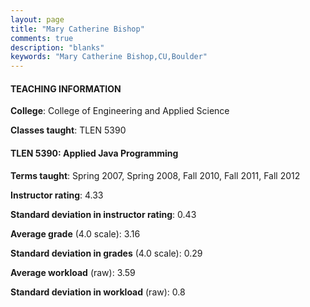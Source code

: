 ```yaml
---
layout: page
title: "Mary Catherine Bishop" 
comments: true
description: "blanks"
keywords: "Mary Catherine Bishop,CU,Boulder"
---
```

<head>
<script src="https://ajax.googleapis.com/ajax/libs/jquery/2.1.3/jquery.min.js"></script>
<script src="https://dl.dropboxusercontent.com/s/pc42nxpaw1ea4o9/highcharts.js?dl=0"></script>
<!-- <script src="../assets/js/highcharts.js"></script> -->
<style type="text/css">@font-face {
	font-family: "Bebas Neue";
	src: url(https://www.filehosting.org/file/details/544349/BebasNeue Regular.otf) format("opentype");
	}
	h1.Bebas { 
		font-family: "Bebas Neue", Verdana, Tahoma;
	}
</style>
</head>
	   
#### TEACHING INFORMATION

**College**: College of Engineering and Applied Science

**Classes taught**: TLEN 5390

#### TLEN 5390: Applied Java Programming

**Terms taught**: Spring 2007, Spring 2008, Fall 2010, Fall 2011, Fall 2012

**Instructor rating**: 4.33

**Standard deviation in instructor rating**: 0.43

**Average grade** (4.0 scale): 3.16

**Standard deviation in grades** (4.0 scale): 0.29

**Average workload** (raw): 3.59

**Standard deviation in workload** (raw): 0.8

